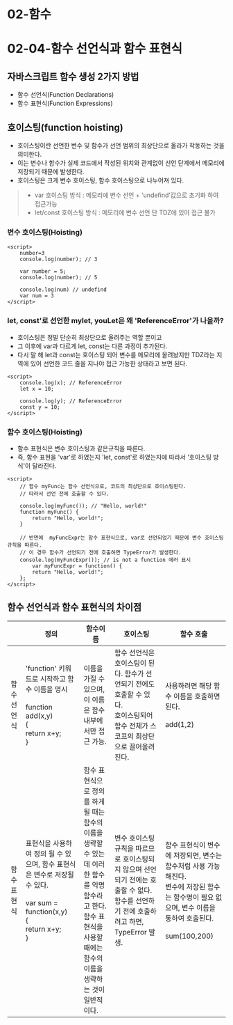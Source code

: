 # 02-함수
# 02-04-함수 선언식과 함수 표현식

## 자바스크립트 함수 생성 2가지 방법
+ 함수 선언식(Function Declarations) 
+ 함수 표현식(Function Expressions)


## 호이스팅(function hoisting)
+ 호이스팅이란  선언한 변수 및 함수가 선언 범위의 최상단으로 올라가 작동하는 것을 의미한다.
+ 이는 변수나 함수가 실제 코드에서 작성된 위치와 관계없이 선언 단계에서 메모리에 저장되기 때문에 발생한다.
+ 호이스팅은 크게 변수 호이스팅, 함수 호이스팅으로 나누어져 있다.

> + var 호이스팅 방식 : 메모리에 변수 선언 + 'undefind'값으로 초기화 하여 접근가능
> + let/const 호이스팅 방식 : 메모리에 변수 선언 단 TDZ에 있어 접근 불가

### 변수 호이스팅(Hoisting)
````
<script>
    number=3
    console.log(number); // 3

    var number = 5;
    console.log(number); // 5

    console.log(num) // undefind
    var num = 3
</script>
````

### let, const'로 선언한 mylet, youLet은 왜 'ReferenceError'가 나올까?
+ 호이스팅은 정말 단순히 최상단으로 올려주는 역할 뿐이고
+ 그 이후에 var과 다르게 let, const는 다른 과정이 추가된다.
+ 다시 말 해 let과 const는 호이스팅 되어 변수를 메모리에 올려놨지만 TDZ라는 지역에 있어 선언한 코드 줄을 지나야 접근 가능한 상태라고 보면 된다.

````
<script>
    console.log(x); // ReferenceError
    let x = 10;

    console.log(y); // ReferenceError
    const y = 10;
</script>
````

### 함수 호이스팅(Hoisting)
+ 함수 표현식은 변수 호이스팅과 같은규칙을 따른다.
+ 즉, 함수 표현을 'var'로 하였는지 'let, const'로 하였는지에 따라서 '호이스팅 방식'이 달라진다.

````
<script>
    // 함수 myFunc는 함수 선언식으로, 코드의 최상단으로 호이스팅된다.
    // 따라서 선언 전에 호출할 수 있다.

    console.log(myFunc()); // "Hello, world!"
    function myFunc() {
        return "Hello, world!";
    }

    // 반면에  myFuncExpr는 함수 표현식으로, var로 선언되었기 때문에 변수 호이스팅 규칙을 따른다.
    // 이 경우 함수가 선언되기 전에 호출하면 TypeError가 발생한다. 
    console.log(myFuncExpr()); // is not a function 에러 표시
        var myFuncExpr = function() {
        return "Hello, world!";
    };
</script>
````

## 함수 선언식과 함수 표현식의 차이점

|   |  정의  |  함수이름 | 호이스팅 | 함수 호출 |
|---|---|---|---|---|
| 함수 선언식 | 'function' 키워드로 시작하고 함수 이름을 명시 <br><br> function add(x,y) <br> { <br> return x+y; <br> } | 이름을 가질 수 있으며, 이 이름은 함수 내부에서만 접근 가능. | 함수 선언식은 호이스팅이 된다. 함수가 선언되기 전에도 호출할 수 있다. <br> 호이스팅되어 함수 전체가 스코프의 최상단으로 끌어올려진다. | 사용하려면 해당 함수 이름을 호출하면 된다. <br><br> add(1,2)|
| 함수 표현식 | 표현식을 사용하여 정의 될 수 있으며, 함수 표현식은 변수로 저장될수 있다. <br><br> var sum = function(x,y) <br> { <br> return x+y; <br> } | 함수 표현식으로 정의를 하게 될 때는 함수의 이름을 생략할 수 있는데 이러한 함수를 익명 함수라고 한다. <br> 함수 표현식을 사용할 때에는 함수의 이름을 생략하는 것이 일반적이다. | 변수 호이스팅 규칙을 따르므로 호이스팅되지 않으며 선언되기 전에는 호출할 수 없다. <br> 함수를 선언하기 전에 호출하려고 하면, TypeError 발생. | 함수 표현식이 변수에 저장되면, 변수는 함수처럼 사용 가능해진다. <br> 변수에 저장된 함수는 함수명이 필요 없으며, 변수 이름을 통하여 호출된다. <br><br> sum(100,200) |

